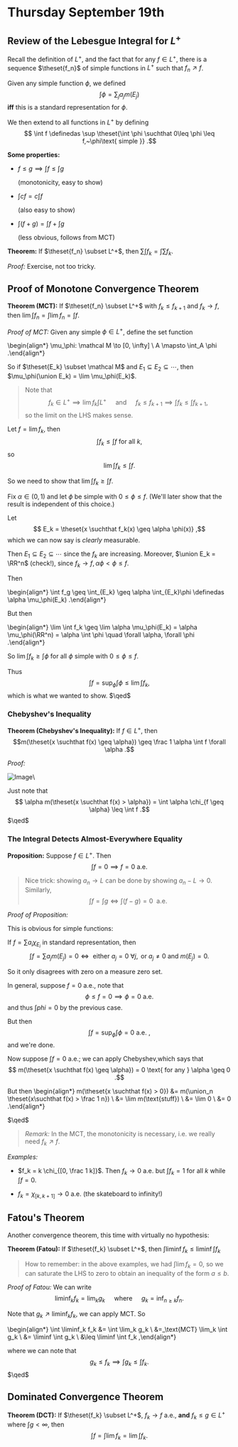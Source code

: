 # Thursday September 19th 

## Review of the Lebesgue Integral for $L^+$

Recall the definition of $L^+$, and the fact that for any $f\in L^+$, there is a sequence $\theset{f_n}$ of simple functions in $L^+$ such that $f_n \nearrow f$.

Given any simple function $\phi$, we defined 
$$
\int \phi = \sum_j a_j m(E_j)
$$ 
**iff** this is a standard representation for $\phi$.

We then extend to all functions in $L^+$ by defining 
$$
\int f \definedas \sup \theset{\int \phi \suchthat 0\leq \phi \leq f,~\phi\text{ simple }}
.$$

**Some properties:**

- $f\leq g \implies \int f \leq \int g$ 

  (monotonicity, easy to show)

- $\int cf = c\int f$ 

  (also easy to show)

- $\int (f + g) = \int f + \int g$ 

  (less obvious, follows from MCT)

**Theorem:**
If $\theset{f_n} \subset L^+$, then $\sum \int f_k = \int \sum f_k$. 

*Proof:*
Exercise, not too tricky.

## Proof of Monotone Convergence Theorem

**Theorem (MCT):**
If $\theset{f_n} \subset L^+$ with $f_k \leq f_{k+1}$ and $f_k \to f$, then $\lim \int f_n = \int \lim f_n = \int f$.

*Proof of MCT:*
Given any simple $\phi \in L^+$, define the set function

\begin{align*}
\mu_\phi: \mathcal M \to [0, \infty] \\
A \mapsto \int_A \phi
.\end{align*}


So if $\theset{E_k} \subset \mathcal M$ and $E_1 \subseteq E_2 \subseteq \cdots$, then $\mu_\phi(\union E_k) = \lim \mu_\phi(E_k)$.
 
> Note that 
$$
f_k \in L^+ \implies \lim f_k \int L^+ \quad \text{ and }\quad  f_k \leq f_{k+1} \implies \int f_k \leq \int f_{k+1}
,$$ 
so the limit on the LHS makes sense.

Let $f = \lim f_k$, then 
$$
\int f_k \leq \int f \text{ for all } k
,$$ 
so 
$$
\lim \int f_k \leq \int f.$$

So we need to show that $\lim \int f_k \geq \int f$.

Fix $\alpha \in (0, 1)$ and let $\phi$ be simple with $0 \leq \phi \leq f$. 
(We'll later show that the result is independent of this choice.)

Let 
$$
E_k = \theset{x \suchthat f_k(x) \geq \alpha \phi(x)}
,$$ 
which we can now say is *clearly* measurable.

Then $E_1 \subseteq E_2 \subseteq \cdots$ since the $f_k$ are increasing.
Moreover, $\union E_k = \RR^n$ (check!), since $f_k \to f, \alpha \phi < \phi \leq f$.

Then

\begin{align*}
\int f_g \geq \int_{E_k} 
\geq \alpha \int_{E_k}\phi 
\definedas \alpha \mu_\phi(E_k)
.\end{align*}

But then

\begin{align*}
\lim \int f_k \geq \lim \alpha \mu_\phi(E_k) = \alpha \mu_\phi(\RR^n) = \alpha \int \phi
\quad \forall \alpha, \forall \phi
.\end{align*}


So $\lim \int f_k \geq \int \phi$ for all $\phi$ simple with $0\leq \phi \leq f$.

Thus 
$$
\int f = \sup_\phi \int \phi \leq \lim \int f_k
,$$ 
which is what we wanted to show. 
$\qed$



### Chebyshev's Inequality

**Theorem (Chebyshev's Inequality):**
If $f\in L^+$, then 
$$m(\theset{x \suchthat f(x) \geq \alpha}) \geq \frac 1 \alpha \int f \forall \alpha
.$$

*Proof:*

![Image](figures/2019-09-19-11:46.png)\

Just note that 
$$
\alpha m(\theset{x \suchthat f(x) > \alpha}) = \int \alpha \chi_{f \geq \alpha} \leq \int f
.$$ 
$\qed$

### The Integral Detects Almost-Everywhere Equality

**Proposition:**
Suppose $f\in L^+$.
Then 
$$
\int f = 0 \implies f = 0 \text{ a.e. }
$$

> Nice trick: showing $a_n \to L$ can be done by showing $a_n - L \to 0$. 
Similarly, 
$$
\int f = \int g \iff \int (f-g) = 0 ~\text{ a.e. }
$$

*Proof of Proposition:*

This is obvious for simple functions:

If $f = \sum a_i \chi_{E_i}$ in standard representation, then 
$$
\int f = \sum a_j m(E_j) = 0 \iff \text{ either } a_j = 0 ~\forall j, \text{ or } a_j \neq 0 \text{ and } m(E_j) = 0
.$$ 

So it only disagrees with zero on a measure zero set.

In general, suppose $f = 0$ a.e., note that 
$$
\phi \leq f = 0 \implies \phi = 0 \text{ a.e. }
$$ 
and thus $\int phi = 0$ by the previous case.

But then 
$$
\int f = \sup_\phi \int \phi = 0 \text{ a.e. }
,$$ and we're done.

Now suppose $\int f = 0$ a.e.; we can apply Chebyshev,which says that 
$$
m(\theset{x \suchthat f(x) \geq \alpha}) = 0 
\text{ for any } 
\alpha \geq 0
.$$

But then 
\begin{align*}
m(\theset{x \suchthat f(x) > 0}) 
&= m(\union_n \theset{x\suchthat f(x) > \frac 1 n}) \\
&= \lim m(\text{stuff}) \\
&= \lim 0 \\ 
&= 0
.\end{align*}

$\qed$

> *Remark:*
In the MCT, the monotonicity is necessary, i.e. we really need $f_k \nearrow f$.

*Examples:*

- $f_k = k \chi_{[0, \frac 1 k]}$. Then $f_k \to 0$ a.e. but $\int f_k = 1$ for all $k$ while $\int f = 0$.

- $f_k = \chi_{[k, k+1]} \to 0$ a.e. (the skateboard to infinity!)

## Fatou's Theorem
Another convergence theorem, this time with virtually no hypothesis:

**Theorem (Fatou):**
If $\theset{f_k} \subset L^+$, then $\int \liminf f_k \leq \liminf \int f_k$

> How to remember: in the above examples, we had $\int \lim f_k = 0$, so we can saturate the LHS to zero to obtain an inequality of the form $a\leq b$.

*Proof of Fatou:*
We can write 
$$
\liminf_k f_k = \lim_k g_k \quad \text{ where }\quad  g_k = \inf_{n \geq k} f_n
.$$

Note that $g_k \nearrow \liminf_k f_k$, we can apply MCT.
So

\begin{align*}
\int \liminf_k f_k 
&= \int \lim_k g_k \\
&=_\text{MCT} \lim_k \int g_k \\
&= \liminf \int g_k \\
&\leq \liminf \int f_k
,\end{align*}


where we can note that 
$$
g_k \leq f_k \implies \int g_k \leq \int f_k
.$$ 
$\qed$

## Dominated Convergence Theorem

**Theorem (DCT):**
If $\theset{f_k} \subset L^+$, $f_k \to f$ a.e., **and** $f_k \leq g \in L^+$ where $\int g < \infty$, then 
$$
\int f = \int \lim f_k = \lim \int f_k
.$$
